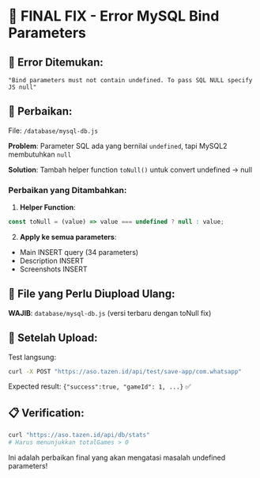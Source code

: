 # 🔧 **FINAL FIX - Error MySQL Bind Parameters**

## 🎯 **Error Ditemukan:**
```
"Bind parameters must not contain undefined. To pass SQL NULL specify JS null"
```

## 🔧 **Perbaikan:**

File: `/database/mysql-db.js`

**Problem**: Parameter SQL ada yang bernilai `undefined`, tapi MySQL2 membutuhkan `null`

**Solution**: Tambah helper function `toNull()` untuk convert undefined → null

### Perbaikan yang Ditambahkan:

1. **Helper Function**:
```javascript
const toNull = (value) => value === undefined ? null : value;
```

2. **Apply ke semua parameters**:
- Main INSERT query (34 parameters)  
- Description INSERT  
- Screenshots INSERT

## 📁 **File yang Perlu Diupload Ulang:**

**WAJIB**: `database/mysql-db.js` (versi terbaru dengan toNull fix)

## 🚀 **Setelah Upload:**

Test langsung:
```bash
curl -X POST "https://aso.tazen.id/api/test/save-app/com.whatsapp"
```

Expected result: `{"success":true, "gameId": 1, ...}` ✅

## 📋 **Verification:**

```bash
curl "https://aso.tazen.id/api/db/stats"
# Harus menunjukkan totalGames > 0
```

Ini adalah perbaikan final yang akan mengatasi masalah undefined parameters!